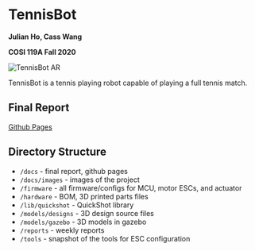 # TennisBot

**Julian Ho, Cass Wang**

**COSI 119A Fall 2020**

![TennisBot AR](docs/images/AR_overview.gif)

TennisBot is a tennis playing robot capable of playing a full tennis match.

## Final Report

[Github Pages](https://hojulian.github.io/TennisBot)

## Directory Structure

* `/docs` - final report, github pages
* `/docs/images` - images of the project
* `/firmware` - all firmware/configs for MCU, motor ESCs, and actuator
* `/hardware` - BOM, 3D printed parts files
* `/lib/quickshot` - QuickShot library
* `/models/designs` - 3D design source files
* `/models/gazebo` - 3D models in gazebo
* `/reports` - weekly reports
* `/tools` - snapshot of the tools for ESC configuration
